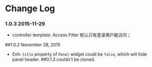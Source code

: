 # Change Log

### 1.0.3 2015-11-29

- controller template: Access Filter 默认只有登录用户能访问；

##1.0.2 November 28, 2015

- Enh: `title` property of `Panel` widget could be `false`, which will hide panel header.
##0.1.3 couldn't be cloned.
